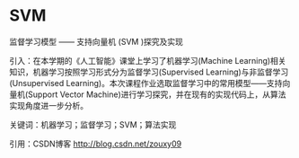 # SVM
监督学习模型 —— 支持向量机 (SVM )探究及实现

引入：在本学期的《人工智能》课堂上学习了机器学习(Machine Learning)相关知识，机器学习按照学习形式分为监督学习(Supervised Learning)与非监督学习(Unsupervised Learning)。本次课程作业选取监督学习中的常用模型——支持向量机(Support Vector Machine)进行学习探究，并在现有的实现代码上，从算法实现角度进一步分析。

关键词：机器学习；监督学习；SVM；算法实现

引用：CSDN博客 http://blog.csdn.net/zouxy09
